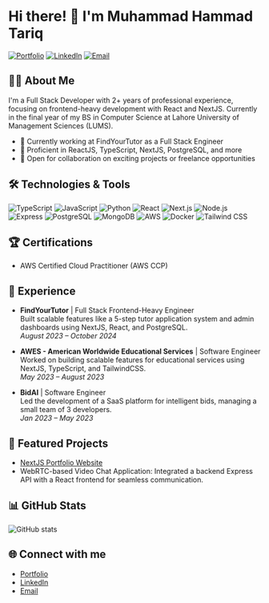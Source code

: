 # Hi there! 👋 I'm Muhammad Hammad Tariq

[![Portfolio](https://img.shields.io/badge/Website-hammadtariq838.vercel.app-blue?style=flat-square&logo=google-chrome)](https://hammadtariq838.vercel.app)
[![LinkedIn](https://img.shields.io/badge/LinkedIn-m--hammad--tariq-blue?style=flat-square&logo=linkedin)](https://www.linkedin.com/in/m-hammad-tariq)
[![Email](https://img.shields.io/badge/Email-hammadtariq838%40gmail.com-red?style=flat-square&logo=gmail)](mailto:hammadtariq838@gmail.com)

## 👨‍💻 About Me

I'm a Full Stack Developer with 2+ years of professional experience, focusing on frontend-heavy development with React and NextJS. Currently in the final year of my BS in Computer Science at Lahore University of Management Sciences (LUMS).

- 🔭 Currently working at FindYourTutor as a Full Stack Engineer
- 🌱 Proficient in ReactJS, TypeScript, NextJS, PostgreSQL, and more
- 💼 Open for collaboration on exciting projects or freelance opportunities

## 🛠️ Technologies & Tools

![TypeScript](https://img.shields.io/badge/-TypeScript-3178C6?style=flat-square&logo=typescript&logoColor=white)
![JavaScript](https://img.shields.io/badge/-JavaScript-F7DF1E?style=flat-square&logo=javascript&logoColor=black)
![Python](https://img.shields.io/badge/-Python-3776AB?style=flat-square&logo=python&logoColor=white)
![React](https://img.shields.io/badge/-React-61DAFB?style=flat-square&logo=react&logoColor=black)
![Next.js](https://img.shields.io/badge/-Next.js-000000?style=flat-square&logo=next.js&logoColor=white)
![Node.js](https://img.shields.io/badge/-Node.js-339933?style=flat-square&logo=node.js&logoColor=white)
![Express](https://img.shields.io/badge/-Express-000000?style=flat-square&logo=express&logoColor=white)
![PostgreSQL](https://img.shields.io/badge/-PostgreSQL-336791?style=flat-square&logo=postgresql&logoColor=white)
![MongoDB](https://img.shields.io/badge/-MongoDB-47A248?style=flat-square&logo=mongodb&logoColor=white)
![AWS](https://img.shields.io/badge/-AWS-232F3E?style=flat-square&logo=amazon-aws&logoColor=white)
![Docker](https://img.shields.io/badge/-Docker-2496ED?style=flat-square&logo=docker&logoColor=white)
![Tailwind CSS](https://img.shields.io/badge/-Tailwind_CSS-06B6D4?style=flat-square&logo=tailwind-css&logoColor=white)

## 🏆 Certifications

- AWS Certified Cloud Practitioner (AWS CCP)

## 🚀 Experience

- **FindYourTutor** | Full Stack Frontend-Heavy Engineer  
  Built scalable features like a 5-step tutor application system and admin dashboards using NextJS, React, and PostgreSQL.  
  *August 2023 – October 2024*

- **AWES - American Worldwide Educational Services** | Software Engineer  
  Worked on building scalable features for educational services using NextJS, TypeScript, and TailwindCSS.  
  *May 2023 – August 2023*

- **BidAI** | Software Engineer  
  Led the development of a SaaS platform for intelligent bids, managing a small team of 3 developers.  
  *Jan 2023 – May 2023*

## 🚀 Featured Projects

- [NextJS Portfolio Website](https://hammadtariq838.vercel.app)
- WebRTC-based Video Chat Application: Integrated a backend Express API with a React frontend for seamless communication.

## 📊 GitHub Stats

![GitHub stats](https://github-readme-streak-stats.herokuapp.com/?user=hammadtariq838)

## 🌐 Connect with me

- [Portfolio](https://hammadtariq838.vercel.app)
- [LinkedIn](https://www.linkedin.com/in/m-hammad-tariq)
- [Email](mailto:hammadtariq838@gmail.com)
